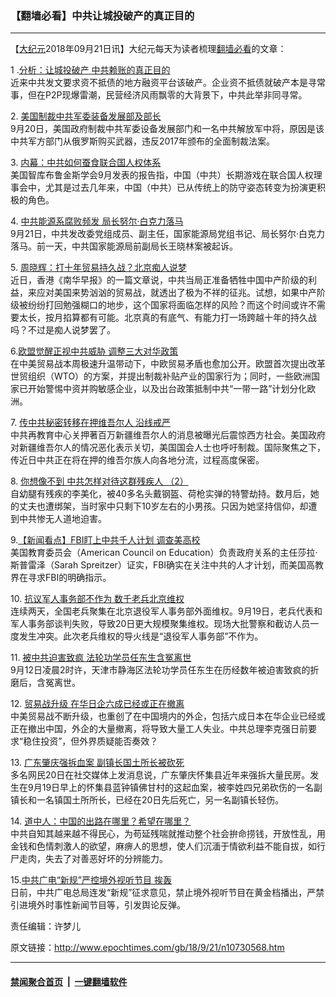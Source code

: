 ### 【翻墙必看】中共让城投破产的真正目的
------------------------

<p>【<a href="http://www.epochtimes.com/gb/tag/%E5%A4%A7%E7%BA%AA%E5%85%83.html">大纪元</a>2018年09月21日讯】大纪元每天为读者梳理<a href="http://www.epochtimes.com/gb/tag/%E7%BF%BB%E5%A2%99%E5%BF%85%E7%9C%8B.html">翻墙必看</a>的文章：</p>
<p>1 .<a href="http://www.epochtimes.com/gb/18/9/20/n10729806.htm">分析：让城投破产 中共赖账的真正目的</a><br />
近来中共发文要求资不抵债的地方融资平台该破产。企业资不抵债就破产本是寻常事，但在P2P现爆雷潮，民营经济风雨飘零的大背景下，中共此举非同寻常。</p>
<p>2. <a href="http://www.epochtimes.com/gb/18/9/20/n10728984.htm">美国制裁中共军委装备发展部及部长</a><br />
9月20日，美国政府制裁中共军委设备发展部门和一名中共解放军中将，原因是该中共军方部门从俄罗斯购买武器，违反2017年颁布的全面制裁法案。</p>
<p>3. <a href="http://www.epochtimes.com/gb/18/9/19/n10726616.htm">内幕：中共如何蚕食联合国人权体系</a><br />
美国智库布鲁金斯学会9月发表的报告指，中国（中共）长期游戏在联合国人权理事会中，尤其是过去几年来，中国（中共）已从传统上的防守姿态转变为扮演更积极的角色。</p>
<p>4. <a href="http://www.epochtimes.com/gb/18/9/21/n10729999.htm">中共能源系腐败频发 局长努尔‧白克力落马</a><br />
9月21日，中共发改委党组成员、副主任，国家能源局党组书记、局长努尔‧白克力落马。前一天，中共国家能源局前副局长王晓林案被起诉。</p>
<p>5. <a href="http://www.epochtimes.com/gb/18/9/20/n10729415.htm">周晓辉：打十年贸易持久战？北京痴人说梦</a><br />
近日，香港《南华早报》的一篇文章说，中共当局正准备牺牲中国中产阶级的利益，来应对美国来势汹汹的贸易战，就透出了极为不祥的征兆。试想，如果中产阶级被纷纷打回勉强糊口的地步，这个国家将面临怎样的风险？而这个时间或许不需要太长，按月掐算都有可能。北京真的有底气、有能力打一场跨越十年的持久战吗？不过是痴人说梦罢了。</p>
<p>6.<a href="http://www.epochtimes.com/gb/18/9/20/n10729769.htm">欧盟觉醒正视中共威胁 调整三大对华政策</a><br />
在中美贸易战本周极速升温带动下，中欧贸易矛盾也愈加公开。欧盟首次提出改革世贸组织（WTO）的方案，并提出制裁补贴产业的国家行为；同时，一些欧洲国家已开始警惕中资并购敏感企业，以及出台政策抵制中共“一带一路”计划分化欧洲。</p>
<p>7. <a href="http://www.epochtimes.com/gb/18/9/20/n10729577.htm">传中共秘密转移在押维吾尔人 沿线戒严</a><br />
中共再教育中心关押著百万新疆维吾尔人的消息被曝光后震惊西方社会。美国政府对新疆维吾尔人的情况恶化表示关切，美国国会人士也呼吁制裁。国际聚焦之下，传近日中共正在将在押的维吾尔族人向各地分流，过程高度保密。</p>
<p>8. <a href="http://www.epochtimes.com/gb/18/9/14/n10714336.htm">你想像不到 中共怎样对待这群残疾人 （2）</a><br />
自幼腿有残疾的李美化，被40多名头戴钢盔、荷枪实弹的特警劫持。数月后，她的丈夫也遭绑架，当时家中只剩下10岁左右的小男孩。只因为她坚持信仰，却遭到中共惨无人道地迫害。</p>
<p>9.<a href="http://www.epochtimes.com/gb/18/9/20/n10729284.htm">【新闻看点】FBI盯上中共千人计划 调查美高校</a><br />
美国教育委员会（American Council on Education）负责政府关系的主任莎拉·斯普雷泽（Sarah Spreitzer）证实，FBI确实在关注中共的人才计划，而美国高教界在寻求FBI的明确指示。</p>
<p>10. <a href="http://www.epochtimes.com/gb/18/9/20/n10729157.htm">抗议军人事务部不作为 数千老兵北京维权</a><br />
连续两天，全国老兵聚集在北京退役军人事务部外面维权。9月19日，老兵代表和军人事务部谈判失败，导致20日更大规模聚集维权。现场大批警察和截访人员一度发生冲突。此次老兵维权的导火线是“退役军人事务部”不作为。</p>
<p>11. <a href="http://www.epochtimes.com/gb/18/9/20/n10728418.htm">被中共迫害致疯 法轮功学员任东生含冤离世</a><br />
9月12日凌晨2时许，天津市静海区法轮功学员任东生在历经数年被迫害致疯的折磨后，含冤离世。</p>
<p>12. <a href="http://www.epochtimes.com/gb/18/9/20/n10728778.htm">贸易战升级 在华日企六成已经或正在撤离</a><br />
中美贸易战不断升级，也重创了在中国境内的外企，包括六成日本在华企业已经或正在撤出中国，外企的大量撤离，将导致大量工人失业。中共总理李克强日前要求“稳住投资”，但外界质疑能否奏效？</p>
<p>13. <a href="http://www.epochtimes.com/gb/18/9/20/n10729503.htm">广东肇庆强拆血案 副镇长国土所长被砍死</a><br />
多名网民20日在社交媒体上发消息说，广东肇庆怀集县近年来强拆大量民房。发生在9月19日早上的怀集县蓝钟镇佛甘村的这起血案，被李姓四兄弟砍伤的一名副镇长和一名镇国土所所长，已经在20日先后死亡，另一名副镇长轻伤。</p>
<p>14. <a href="http://www.epochtimes.com/gb/18/9/21/n10730399.htm">道中人：中国的出路在哪里？希望在哪里？</a><br />
中共自知其越来越不得民心，为苟延残喘就推动整个社会拚命捞钱，开放性乱，用金钱和色情刺激人的欲望，麻痹人的思想，使人们沉湎于情欲利益不能自拔，如行尸走肉，失去了对善恶好坏的分辨能力。</p>
<p>15.<a href="http://www.epochtimes.com/gb/18/9/20/n10729114.htm">中共广电“新规”严控境外视听节目 挨轰</a><br />
日前，中共广电总局连发“新规”征求意见，禁止境外视听节目在黄金档播出，严禁引进境外时事性新闻节目等，引发舆论反弹。</p>
<p>责任编辑：许梦儿</p>

原文链接：http://www.epochtimes.com/gb/18/9/21/n10730568.htm


------------------------
#### [禁闻聚合首页](https://github.com/gfw-breaker/banned-news/blob/master/README.md) &nbsp;|&nbsp;  [一键翻墙软件](https://github.com/gfw-breaker/nogfw/blob/master/README.md)